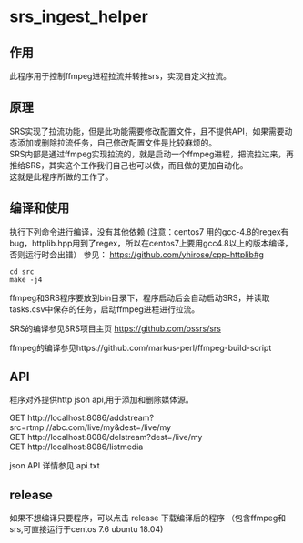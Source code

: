 # srs_ingest_helper

## 作用
此程序用于控制ffmpeg进程拉流并转推srs，实现自定义拉流。  

## 原理
SRS实现了拉流功能，但是此功能需要修改配置文件，且不提供API，如果需要动态添加或删除拉流任务，自己修改配置文件是比较麻烦的。  
SRS内部是通过ffmpeg实现拉流的，就是启动一个ffmpeg进程，把流拉过来，再推给SRS，其实这个工作我们自己也可以做，而且做的更加自动化。  
这就是此程序所做的工作了。  

## 编译和使用

执行下列命令进行编译，没有其他依赖
(注意：centos7 用的gcc-4.8的regex有bug，httplib.hpp用到了regex，所以在centos7上要用gcc4.8以上的版本编译，否则运行时会出错）
参见： https://github.com/yhirose/cpp-httplib#g

```
cd src
make -j4
```


ffmpeg和SRS程序要放到bin目录下，程序启动后会自动启动SRS，并读取tasks.csv中保存的任务，启动ffmpeg进程进行拉流。  

SRS的编译参见SRS项目主页 https://github.com/ossrs/srs  

ffmpeg的编译参见https://github.com/markus-perl/ffmpeg-build-script

## API
程序对外提供http json api,用于添加和删除媒体源。

GET http://localhost:8086/addstream?src=rtmp://abc.com/live/my&dest=/live/my  
GET http://localhost:8086/delstream?dest=/live/my  
GET http://localhost:8086/listmedia  

json API 详情参见 api.txt





## release
如果不想编译只要程序，可以点击 release 下载编译后的程序
（包含ffmpeg和srs,可直接运行于centos 7.6 ubuntu 18.04)


